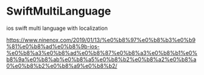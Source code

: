 # SwiftMultiLanguage
ios swift multi language with localization

https://www.ninenox.com/2019/01/13/%e0%b8%97%e0%b8%b3%e0%b9%81%e0%b8%ad%e0%b8%9b-ios-%e0%b8%a3%e0%b8%ad%e0%b8%87%e0%b8%a3%e0%b8%b1%e0%b8%9a%e0%b8%ab%e0%b8%a5%e0%b8%b2%e0%b8%a2%e0%b8%a0%e0%b8%b2%e0%b8%a9%e0%b8%b2/
